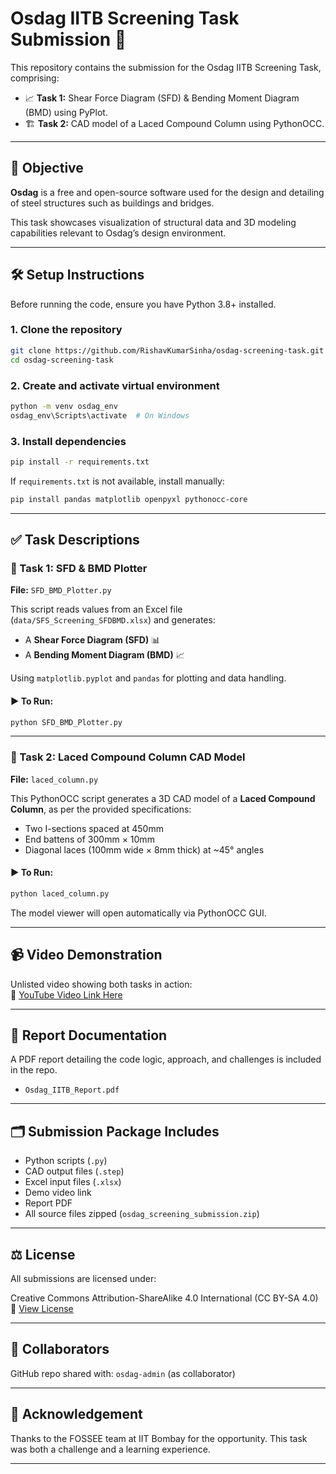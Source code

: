 
# Osdag IITB Screening Task Submission 🎯

This repository contains the submission for the Osdag IITB Screening Task, comprising:

- 📈 **Task 1:** Shear Force Diagram (SFD) & Bending Moment Diagram (BMD) using PyPlot.
- 🏗️ **Task 2:** CAD model of a Laced Compound Column using PythonOCC.

---

## 📌 Objective

**Osdag** is a free and open-source software used for the design and detailing of steel structures such as buildings and bridges.

This task showcases visualization of structural data and 3D modeling capabilities relevant to Osdag’s design environment.

---

## 🛠️ Setup Instructions

Before running the code, ensure you have Python 3.8+ installed.

### 1. Clone the repository

```bash
git clone https://github.com/RishavKumarSinha/osdag-screening-task.git
cd osdag-screening-task
```

### 2. Create and activate virtual environment

```bash
python -m venv osdag_env
osdag_env\Scripts\activate  # On Windows
```

### 3. Install dependencies

```bash
pip install -r requirements.txt
```

If `requirements.txt` is not available, install manually:

```bash
pip install pandas matplotlib openpyxl pythonocc-core
```

---

## ✅ Task Descriptions

### 🔹 Task 1: SFD & BMD Plotter

**File:** `SFD_BMD_Plotter.py`

This script reads values from an Excel file (`data/SFS_Screening_SFDBMD.xlsx`) and generates:

- A **Shear Force Diagram (SFD)** 📊
- A **Bending Moment Diagram (BMD)** 📈

Using `matplotlib.pyplot` and `pandas` for plotting and data handling.

#### ▶️ To Run:

```bash
python SFD_BMD_Plotter.py
```

---

### 🔹 Task 2: Laced Compound Column CAD Model

**File:** `laced_column.py`

This PythonOCC script generates a 3D CAD model of a **Laced Compound Column**, as per the provided specifications:

- Two I-sections spaced at 450mm
- End battens of 300mm × 10mm
- Diagonal laces (100mm wide × 8mm thick) at ~45° angles

#### ▶️ To Run:

```bash
python laced_column.py
```

The model viewer will open automatically via PythonOCC GUI.

---

## 📹 Video Demonstration

Unlisted video showing both tasks in action:  
🔗 [YouTube Video Link Here](https://youtu.be/oYs9tj6UIV4)

---

## 📄 Report Documentation

A PDF report detailing the code logic, approach, and challenges is included in the repo.

- `Osdag_IITB_Report.pdf`

---

## 🗂️ Submission Package Includes

- Python scripts (`.py`)
- CAD output files (`.step`)
- Excel input files (`.xlsx`)
- Demo video link
- Report PDF
- All source files zipped (`osdag_screening_submission.zip`)

---

## ⚖️ License
All submissions are licensed under:

Creative Commons Attribution-ShareAlike 4.0 International (CC BY-SA 4.0)
🔗 [View License](https://creativecommons.org/licenses/by-sa/4.0/)

---

## 👥 Collaborators

GitHub repo shared with: `osdag-admin` (as collaborator)

---

## 🙌 Acknowledgement

Thanks to the FOSSEE team at IIT Bombay for the opportunity. This task was both a challenge and a learning experience.

---
